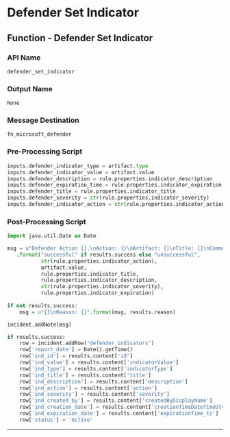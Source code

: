 <!--
    DO NOT MANUALLY EDIT THIS FILE
    THIS FILE IS AUTOMATICALLY GENERATED WITH resilient-circuits codegen
-->

# Defender Set Indicator

## Function - Defender Set Indicator

### API Name
`defender_set_indicator`

### Output Name
`None`

### Message Destination
`fn_microsoft_defender`

### Pre-Processing Script
```python
inputs.defender_indicator_type = artifact.type
inputs.defender_indicator_value = artifact.value
inputs.defender_description = rule.properties.indicator_description
inputs.defender_expiration_time = rule.properties.indicator_expiration
inputs.defender_title = rule.properties.indicator_title
inputs.defender_severity = str(rule.properties.indicator_severity)
inputs.defender_indicator_action = str(rule.properties.indicator_action)
```

### Post-Processing Script
```python
import java.util.Date as Date

msg = u"Defender Action {}.\nAction: {}\nArtifact: {}\nTitle: {}\nComment: {}\nSeverity: {}\nExpiration: {}"\
   .format("successful" if results.success else "unsuccessful",
           str(rule.properties.indicator_action),
           artifact.value,
           rule.properties.indicator_title,
           rule.properties.indicator_description,
           str(rule.properties.indicator_severity),
           rule.properties.indicator_expiration)
           
if not results.success:
    msg = u"{}\nReason: {}".format(msg, results.reason)

incident.addNote(msg)

if results.success:
    row = incident.addRow("defender_indicators")
    row['report_date'] = Date().getTime()
    row['ind_id'] = results.content['id']
    row['ind_value'] = results.content['indicatorValue']
    row['ind_type'] = results.content['indicatorType']
    row['ind_title'] = results.content['title']
    row['ind_description'] = results.content['description']
    row['ind_action'] = results.content['action']
    row['ind_severity'] = results.content['severity']
    row['ind_created_by'] = results.content['createdByDisplayName']
    row['ind_creation_date'] = results.content['creationTimeDateTimeUtc_ts']
    row['ind_expiration_date'] = results.content['expirationTime_ts']
    row['status'] = 'Active'

```

---

